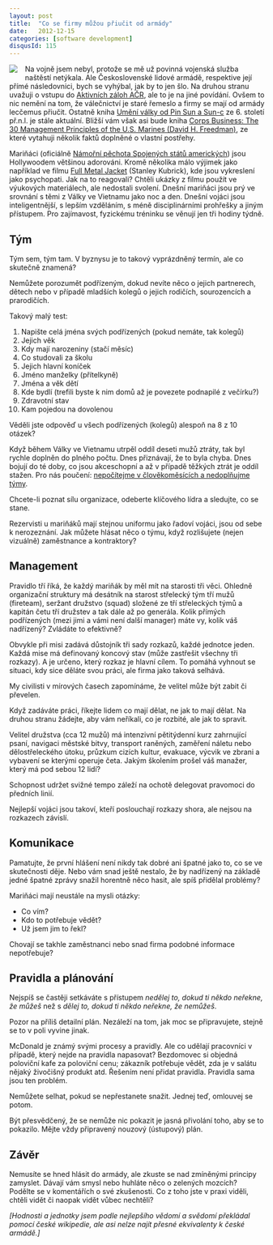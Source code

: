 ```yaml
---
layout: post
title:  "Co se firmy můžou přiučit od armády"
date:   2012-12-15
categories: [software development]
disqusId: 115
---
```

<div style="float: left; margin: 0 1em 1em 0; text-align: center;"><a href="http://www.amazon.com/gp/product/0066619793/ref=as_li_qf_sp_asin_il?ie=UTF8&camp=1789&creative=9325&creativeASIN=0066619793&linkCode=as2&tag=blog0752-20"><img border="0" src="https://ws.assoc-amazon.com/widgets/q?_encoding=UTF8&ASIN=0066619793&Format=_SL110_&ID=AsinImage&MarketPlace=US&ServiceVersion=20070822&WS=1&tag=blog0752-20" ></a><img src="https://www.assoc-amazon.com/e/ir?t=blog0752-20&l=as2&o=1&a=0066619793" width="1" height="1" border="0" alt="" style="border:none !important; margin:0px !important;" />
</div>Na vojně jsem nebyl, protože se mě už povinná vojenská služba naštěstí netýkala. Ale Československé lidové armádě, respektive její přímé následovnici, bych se vyhýbal, jak by to jen šlo. Na druhou stranu uvažuji o vstupu do <a href="http://cs.wikipedia.org/wiki/Aktivn%C3%AD_z%C3%A1loha_ozbrojen%C3%BDch_sil_%C4%8Cesk%C3%A9_republiky">Aktivních záloh AČR</a>, ale to je na jiné povídání. Ovšem to nic nemění na tom, že válečnictví je staré řemeslo a firmy se mají od armády lecčemus přiučit. Ostatně  kniha <a href="https://plus.google.com/107399094493317618479/posts/MvhTPzvwh9F">Umění války od Pin Sun a Sun-c</a> ze 6. století př.n.l. je stále aktuální. Bližší vám však asi bude kniha <a href="http://amzn.to/PE3Vkd">Corps Business: The 30 Management Principles of the U.S. Marines (David H. Freedman)</a>, ze které vytahuji několik faktů doplněné o vlastní postřehy.
<!--more-->

Mariňáci (oficiálně <a href="http://en.wikipedia.org/wiki/United_States_Marine_Corps">Námořní pěchota Spojených států amerických</a>) jsou Hollywoodem většinou adorováni. Kromě několika málo výjimek jako například ve filmu <a href="http://www.csfd.cz/film/5401-olovena-vesta/">Full Metal Jacket</a> (Stanley Kubrick), kde jsou vykreslení jako psychopati. Jak na to reagovali? Chtěli ukázky z filmu použít ve výukových materiálech, ale nedostali svolení. Dnešní mariňáci jsou prý ve srovnání s těmi z Války ve Vietnamu jako noc a den. Dnešní vojáci jsou inteligentnější, s lepším vzděláním, s méně disciplinárními prohřešky a jiným přístupem. Pro zajímavost, fyzickému tréninku se věnují jen tři hodiny týdně.

Tým
------

Tým sem, tým tam. V byznysu je to takový vyprázdněný termín, ale co skutečně znamená?

Nemůžete porozumět podřízeným, dokud nevíte něco o jejich partnerech, dětech nebo v případě mladších kolegů o jejich rodičích, sourozencích a prarodičích.

Takový malý test:

1. Napište celá jména svých podřízených (pokud nemáte, tak kolegů)
2. Jejich věk
3. Kdy mají narozeniny (stačí měsíc)
4. Co studovali za školu
5. Jejich hlavní koníček
6. Jméno manželky (přítelkyně)
7. Jména a věk dětí
8. Kde bydlí (trefili byste k nim domů až je povezete podnapilé z večírku?)
9. Zdravotní stav
10. Kam pojedou na dovolenou

Věděli jste odpověď u všech podřízených (kolegů) alespoň na 8 z 10 otázek?

Když během Války ve Vietnamu utrpěl oddíl deseti mužů ztráty, tak byl rychle doplněn do plného počtu. Dnes přiznávají, že to byla chyba. Dnes bojují do té doby, co jsou akceschopní a až v případě těžkých ztrát je oddíl stažen. Pro nás poučení: <a href="/item/105">nepočítejme v člověkoměsících a nedoplňujme týmy</a>.

Chcete-li poznat sílu organizace, odeberte klíčového lídra a sledujte, co se stane.

Rezervisti u mariňáků mají stejnou uniformu jako řadoví vojáci, jsou od sebe k nerozeznání. Jak můžete hlásat něco o týmu, když rozlišujete (nejen vizuálně) zaměstnance a kontraktory?

Management
------

Pravidlo tří říká, že každý mariňák by měl mít na starosti tři věci. Ohledně organizační struktury má desátník na starost střelecký tým tří mužů (fireteam), seržant družstvo (squad) složené ze tří střeleckých týmů a kapitán četu tří družstev a tak dále až po generála. Kolik přímých podřízených (mezi jimi a vámi není další manager) máte vy, kolik váš nadřízený? Zvládáte to efektivně?

Obvykle při misi zadává důstojník tři sady rozkazů, každé jednotce jeden. Každá mise má definovaný koncový stav (může zastřešit všechny tři rozkazy). A je určeno, který rozkaz je hlavní cílem. To pomáhá vyhnout se situaci, kdy sice děláte svou práci, ale firma jako taková selhává.

My civilisti v mírových časech zapomínáme, že velitel může být zabit či převelen.

Když zadáváte práci, říkejte lidem co mají dělat, ne jak to mají dělat. Na druhou stranu žádejte, aby vám neříkali, co je rozbité, ale jak to spravit.

Velitel družstva (cca 12 mužů) má intenzivní pětitýdenní kurz zahrnující psaní, navigaci městské bitvy, transport raněných, zaměření náletu nebo dělostřeleckého útoku, průzkum cizích kultur, evakuace, výcvik ve zbrani a vybavení se kterými operuje četa. Jakým školením prošel váš manažer, který má pod sebou 12 lidí?

Schopnost udržet svižné tempo záleží na ochotě delegovat pravomoci do předních linií.

Nejlepší vojáci jsou takoví, kteří poslouchají rozkazy shora, ale nejsou na rozkazech závislí.

Komunikace
------

Pamatujte, že první hlášení není nikdy tak dobré ani špatné jako to, co se ve skutečnosti děje. Nebo vám snad ještě nestalo, že by nadřízený na základě jedné špatné zprávy snažil horentně něco hasit, ale spíš přidělal problémy?

Mariňáci mají neustále na mysli otázky: 

* Co vím?
* Kdo to potřebuje vědět?
* Už jsem jim to řekl?

Chovají se takhle zaměstnanci nebo snad firma podobné informace nepotřebuje?

Pravidla a plánování
------

Nejspíš se častěji setkáváte s přístupem <i>nedělej to, dokud ti někdo neřekne, že můžeš</i> než s <i>dělej to, dokud ti někdo neřekne, že nemůžeš</i>.

Pozor na příliš detailní plán. Nezáleží na tom, jak moc se připravujete, stejně se to v poli vyvine jinak.

McDonald je známý svými procesy a pravidly. Ale co udělají pracovníci v případě, který nejde na pravidla napasovat? Bezdomovec si objedná poloviční kafe za poloviční cenu; zákazník potřebuje vědět, zda je v salátu nějaký živočišný produkt atd. Řešením není přidat pravidla. Pravidla sama jsou ten problém.

Nemůžete selhat, pokud se nepřestanete snažit. Jednej teď, omlouvej se potom.

Být přesvědčený, že se nemůže nic pokazit je jasná přivolání toho, aby se to pokazilo. Mějte vždy připravený nouzový (ústupový) plán.

Závěr
------

Nemusíte se hned hlásit do armády, ale zkuste se nad zmíněnými principy zamyslet. Dávají vám smysl nebo huhláte něco o zelených mozcích? Podělte se v komentářích o své zkušenosti. Co z toho jste v praxi viděli, chtěli vidět či naopak vidět vůbec nechtěli?

<i>[Hodnosti a jednotky jsem podle nejlepšího vědomí a svědomí překládal pomocí české wikipedie, ale asi nelze najít přesné ekvivalenty k české armádě.]</i>